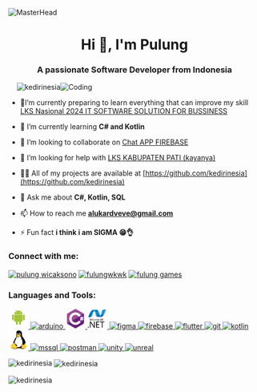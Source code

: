 ![MasterHead](https://1.bp.blogspot.com/-7A4WynwLsMw/XbBpCXG8fHI/AAAAAAAAMt4/uOa1bpLskYgrwGbllhSu2SDj_Mig8SXJQCLcBGAsYHQ/s1600/2000_600px.gif)

<h1 align="center">Hi 👋, I'm Pulung</h1>
<h3 align="center">A passionate Software Developer from Indonesia</h3>
<img align="right" alt="Coding" width="400" src="https://i.makeagif.com/media/9-18-2016/zIyiTP.gif"</img>

<p align="right"> <img src="https://komarev.com/ghpvc/?username=kedirinesia&label=Profile%20views&color=0e75b6&style=flat" alt="kedirinesia" /> </p>

- 🔭I’m currently preparing to learn everything that can improve my skill [LKS Nasional 2024 IT SOFTWARE SOLUTION FOR BUSSINESS](https://github.com/kedirinesia/grocerseeker-LKSN-2024.git)

- 🌱 I’m currently learning **C# and Kotlin**

- 👯 I’m looking to collaborate on [Chat APP FIREBASE](https://github.com/kedirinesia/FulungChatApp.git)

- 🤝 I’m looking for help with [LKS KABUPATEN PATI (kayanya)](https://github.com/kedirinesia/SIstemInformasiAkademik.git)

- 👨‍💻 All of my projects are available at [https://github.com/kedirinesia](https://github.com/kedirinesia)

- 💬 Ask me about **C#, Kotlin, SQL**

- 📫 How to reach me **alukardveve@gmail.com**

- ⚡ Fun fact **i think i am SIGMA 😁👌**

<h3 align="left">Connect with me:</h3>
<p align="left">
<a href="https://fb.com/pulung wicaksono" target="blank"><img align="center" src="https://raw.githubusercontent.com/rahuldkjain/github-profile-readme-generator/master/src/images/icons/Social/facebook.svg" alt="pulung wicaksono" height="30" width="40" /></a>
<a href="https://instagram.com/fulungwkwk" target="blank"><img align="center" src="https://raw.githubusercontent.com/rahuldkjain/github-profile-readme-generator/master/src/images/icons/Social/instagram.svg" alt="fulungwkwk" height="30" width="40" /></a>
<a href="https://www.youtube.com/c/fulung games" target="blank"><img align="center" src="https://raw.githubusercontent.com/rahuldkjain/github-profile-readme-generator/master/src/images/icons/Social/youtube.svg" alt="fulung games" height="30" width="40" /></a>
</p>

<h3 align="left">Languages and Tools:</h3>
<p align="left"> <a href="https://developer.android.com" target="_blank" rel="noreferrer"> <img src="https://raw.githubusercontent.com/devicons/devicon/master/icons/android/android-original-wordmark.svg" alt="android" width="40" height="40"/> </a> <a href="https://www.arduino.cc/" target="_blank" rel="noreferrer"> <img src="https://cdn.worldvectorlogo.com/logos/arduino-1.svg" alt="arduino" width="40" height="40"/> </a> <a href="https://www.w3schools.com/cs/" target="_blank" rel="noreferrer"> <img src="https://raw.githubusercontent.com/devicons/devicon/master/icons/csharp/csharp-original.svg" alt="csharp" width="40" height="40"/> </a> <a href="https://dotnet.microsoft.com/" target="_blank" rel="noreferrer"> <img src="https://raw.githubusercontent.com/devicons/devicon/master/icons/dot-net/dot-net-original-wordmark.svg" alt="dotnet" width="40" height="40"/> </a> <a href="https://www.figma.com/" target="_blank" rel="noreferrer"> <img src="https://www.vectorlogo.zone/logos/figma/figma-icon.svg" alt="figma" width="40" height="40"/> </a> <a href="https://firebase.google.com/" target="_blank" rel="noreferrer"> <img src="https://www.vectorlogo.zone/logos/firebase/firebase-icon.svg" alt="firebase" width="40" height="40"/> </a> <a href="https://flutter.dev" target="_blank" rel="noreferrer"> <img src="https://www.vectorlogo.zone/logos/flutterio/flutterio-icon.svg" alt="flutter" width="40" height="40"/> </a> <a href="https://git-scm.com/" target="_blank" rel="noreferrer"> <img src="https://www.vectorlogo.zone/logos/git-scm/git-scm-icon.svg" alt="git" width="40" height="40"/> </a> <a href="https://kotlinlang.org" target="_blank" rel="noreferrer"> <img src="https://www.vectorlogo.zone/logos/kotlinlang/kotlinlang-icon.svg" alt="kotlin" width="40" height="40"/> </a> <a href="https://www.linux.org/" target="_blank" rel="noreferrer"> <img src="https://raw.githubusercontent.com/devicons/devicon/master/icons/linux/linux-original.svg" alt="linux" width="40" height="40"/> </a> <a href="https://www.microsoft.com/en-us/sql-server" target="_blank" rel="noreferrer"> <img src="https://www.svgrepo.com/show/303229/microsoft-sql-server-logo.svg" alt="mssql" width="40" height="40"/> </a> <a href="https://postman.com" target="_blank" rel="noreferrer"> <img src="https://www.vectorlogo.zone/logos/getpostman/getpostman-icon.svg" alt="postman" width="40" height="40"/> </a> <a href="https://unity.com/" target="_blank" rel="noreferrer"> <img src="https://www.vectorlogo.zone/logos/unity3d/unity3d-icon.svg" alt="unity" width="40" height="40"/> </a> <a href="https://unrealengine.com/" target="_blank" rel="noreferrer"> <img src="https://raw.githubusercontent.com/kenangundogan/fontisto/036b7eca71aab1bef8e6a0518f7329f13ed62f6b/icons/svg/brand/unreal-engine.svg" alt="unreal" width="40" height="40"/> </a> </p>

<p><img align="left" src="https://github-readme-stats.vercel.app/api/top-langs?username=kedirinesia&show_icons=true&locale=en&layout=compact" alt="kedirinesia" /></p>

<p>&nbsp;<img align="center" src="https://github-readme-stats.vercel.app/api?username=kedirinesia&show_icons=true&locale=en" alt="kedirinesia" /></p>

<p><img align="center" src="https://github-readme-streak-stats.herokuapp.com/?user=kedirinesia&" alt="kedirinesia" /></p>
